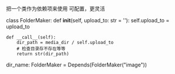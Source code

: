 
把一个类作为依赖项来使用
可配置，更灵活

class FolderMaker:
    def __init__(self, upload_to: str = ''):
        self.upload_to = upload_to

    def __call__(self):
        dir_path = media_dir / self.upload_to
        # 检查目录存不存在等等
        return str(dir_path)
dir_name: FolderMaker = Depends(FolderMaker("image"))